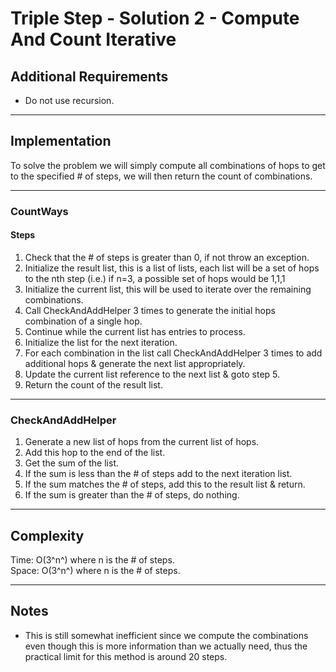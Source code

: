# Triple Step - Solution 2 - Compute And Count Iterative

## Additional Requirements
- Do not use recursion.

---

## Implementation
To solve the problem we will simply compute all combinations of hops to get to
the specified # of steps, we will then return the count of combinations.

---

### CountWays

#### Steps
1. Check that the # of steps is greater than 0, if not throw an exception.
2. Initialize the result list, this is a list of lists, each list will be a
set of hops to the nth step (i.e.) if n=3, a possible set of hops would be 1,1,1
3. Initialize the current list, this will be used to iterate over the remaining combinations.
4. Call CheckAndAddHelper 3 times to generate the initial hops combination of a single hop.
5. Continue while the current list has entries to process.
6. Initialize the list for the next iteration.
7. For each combination in the list call CheckAndAddHelper 3 times to add additional hops & generate the next list appropriately.
8. Update the current list reference to the next list & goto step 5.
9. Return the count of the result list.

---

### CheckAndAddHelper
1. Generate a new list of hops from the current list of hops.
2. Add this hop to the end of the list.
3. Get the sum of the list.
4. If the sum is less than the # of steps add to the next iteration list.
5. If the sum matches the # of steps, add this to the result list & return.
6. If the sum is greater than the # of steps, do nothing.

---

## Complexity
Time: O(3^n^) where n is the # of steps.  
Space: O(3^n^) where n is the # of steps.  

---

## Notes
- This is still somewhat inefficient since we compute the combinations even though
this is more information than we actually need, thus the practical limit for
this method is around 20 steps.

